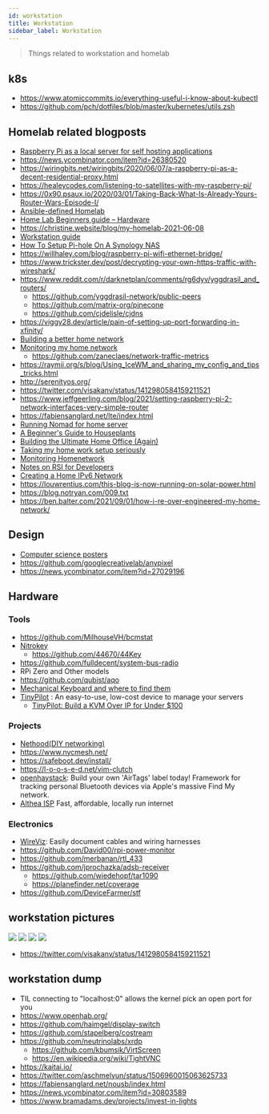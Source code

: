 ```yaml
---
id: workstation
title: Workstation
sidebar_label: Workstation
---
```


> Things related to workstation and homelab

## k8s
- https://www.atomiccommits.io/everything-useful-i-know-about-kubectl
- https://github.com/pch/dotfiles/blob/master/kubernetes/utils.zsh

## Homelab related blogposts
- [Raspberry Pi as a local server for self hosting applications](https://cri.dev/posts/2020-09-12-Raspberry-Pi-as-a-local-server-for-self-hosting-applications/)
- https://news.ycombinator.com/item?id=26380520
- https://wiringbits.net/wiringbits/2020/06/07/a-raspberry-pi-as-a-decent-residential-proxy.html
- https://healeycodes.com/listening-to-satellites-with-my-raspberry-pi/
- https://0x90.psaux.io/2020/03/01/Taking-Back-What-Is-Already-Yours-Router-Wars-Episode-I/
- [Ansible-defined Homelab](https://0xc45.com/blog/ansible-defined-homelab/)
- [Home Lab Beginners guide – Hardware](https://haydenjames.io/home-lab-beginners-guide-hardware/)
- https://christine.website/blog/my-homelab-2021-06-08
- [Workstation guide](https://lobste.rs/s/0t2llm/ultra_geek_linux_workstation_guide)
- [How To Setup Pi-hole On A Synology NAS](https://kevq.uk/how-to-setup-pi-hole-on-a-synology-nas/)
- https://willhaley.com/blog/raspberry-pi-wifi-ethernet-bridge/
- https://www.trickster.dev/post/decrypting-your-own-https-traffic-with-wireshark/
- https://www.reddit.com/r/darknetplan/comments/rg6dyv/yggdrasil_and_routers/
  - https://github.com/yggdrasil-network/public-peers
  - https://github.com/matrix-org/pinecone
  - https://github.com/cjdelisle/cjdns
- https://viggy28.dev/article/pain-of-setting-up-port-forwarding-in-xfinity/
- [Building a better home network](https://kevin.burke.dev/kevin/building-a-better-home-network/)
- [Monitoring my home network](https://mrkaran.dev/posts/isp-monitoring/)
  - https://github.com/zaneclaes/network-traffic-metrics
- https://raymii.org/s/blog/Using_IceWM_and_sharing_my_config_and_tips_tricks.html
- http://serenityos.org/
- https://twitter.com/visakanv/status/1412980584159211521
- https://www.jeffgeerling.com/blog/2021/setting-raspberry-pi-2-network-interfaces-very-simple-router
- https://fabiensanglard.net/lte/index.html
- [Running Nomad for home server](https://mrkaran.dev/posts/home-server-nomad/)
- [A Beginner's Guide to Houseplants](https://www.notion.so/A-Beginner-s-Guide-to-Houseplants-f90190a8c15b4bb8b65c60f16e3f9502)
- [Building the Ultimate Home Office (Again)](https://www.troyhunt.com/building-the-ultimate-home-office-again/)
- [Taking my home work setup seriously](https://ahelwer.ca/post/2020-08-09-home-ergonomics/)
- [Monitoring Homenetwork](https://github.com/maxandersen/internet-monitoring)
- [Notes on RSI for Developers](https://www.swyx.io/rsi-tips/)
- [Creating a Home IPv6 Network](https://blog.hansenpartnership.com/creating-a-home-ipv6-network/)
- https://louwrentius.com/this-blog-is-now-running-on-solar-power.html
- https://blog.notryan.com/009.txt
- https://ben.balter.com/2021/09/01/how-i-re-over-engineered-my-home-network/

## Design
- [Computer science posters](https://github.com/corkami/pics)
- https://github.com/googlecreativelab/anypixel
- https://news.ycombinator.com/item?id=27029196

## Hardware
### Tools
- https://github.com/MilhouseVH/bcmstat
- [Nitrokey](https://lists.archlinux.org/pipermail/arch-dev-public/2021-March/030400.html)
  - https://github.com/44670/44Key
- https://github.com/fulldecent/system-bus-radio
- RPi Zero and Other models
- https://github.com/qubist/aqo
- [Mechanical Keyboard and where to find them](https://github.com/help-14/mechanical-keyboard)
- [TinyPilot](https://tinypilotkvm.com/) : An easy-to-use, low-cost device to manage your servers
  - [TinyPilot: Build a KVM Over IP for Under $100](https://mtlynch.io/tinypilot/)
### Projects
- [Nethood(DIY networking)](https://archive.is/KnsnU)
- https://www.nycmesh.net/
- https://safeboot.dev/install/
- https://l-o-o-s-e-d.net/vim-clutch
- [openhaystack](https://github.com/seemoo-lab/openhaystack): Build your own 'AirTags' label today! Framework for tracking personal Bluetooth devices via Apple's massive Find My network. 
- [Althea ISP](https://althea.net/) Fast, affordable, locally run internet
### Electronics
- [WireViz](https://github.com/formatc1702/WireViz): Easily document cables and wiring harnesses 
- https://github.com/David00/rpi-power-monitor
- https://github.com/merbanan/rtl_433
- https://github.com/jprochazka/adsb-receiver
  - https://github.com/wiedehopf/tar1090
  - https://planefinder.net/coverage
- https://github.com/DeviceFarmer/stf

## workstation pictures
![](/img/workspaces/Ef4LG4AUEAEWz20.jpg)
![](/img/workspaces/EflESCGU8AEqWmq.jpg)
![](/img/workspaces/EhFHStmXsAEYpCO.jpg)
![](/img/workspaces/EvKxP11WgAMeTwN.jpg)
- https://twitter.com/visakanv/status/1412980584159211521

## workstation dump
- TIL connecting to "localhost:0" allows the kernel pick an open port for you 
- https://www.openhab.org/
- https://github.com/haimgel/display-switch
- https://github.com/stapelberg/costream
- https://github.com/neutrinolabs/xrdp
  - https://github.com/kbumsik/VirtScreen
  - https://en.wikipedia.org/wiki/TightVNC
- https://kaitai.io/
- https://twitter.com/aschmelyun/status/1506960015063625733
- https://fabiensanglard.net/nousb/index.html
- https://news.ycombinator.com/item?id=30803589
- https://www.bramadams.dev/projects/invest-in-lights
